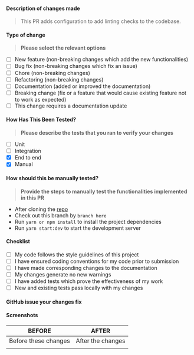 #### Description of changes made

> This PR adds configuration to add linting checks to the codebase.

#### Type of change

> **Please select the relevant options**

- [ ] New feature (non-breaking changes which add the new functionalities)
- [ ] Bug fix (non-breaking changes which fix an issue)
- [ ] Chore (non-breaking changes)
- [ ] Refactoring (non-breaking changes)
- [ ] Documentation (added or improved the documentation)
- [ ] Breaking change (fix or a feature that would cause existing feature not to work as expected)
- [ ] This change requires a documentation update

#### How Has This Been Tested?

> **Please describe the tests that you ran to verify your changes**

- [ ] Unit
- [ ] Integration
- [x] End to end
- [x] Manual

#### How should this be manually tested?

> **Provide the steps to manually test the functionalities implemented in this PR**

- After cloning the [repo](git@github.com:Ossix-Technologies/2u-webapp.git)
- Check out this branch by `branch here`
- Run `yarn or npm install` to install the project dependencies
- Run `yarn start:dev` to start the development server

#### Checklist

- [ ] My code follows the style guidelines of this project
- [ ] I have ensured coding conventions for my code prior to submission
- [ ] I have made corresponding changes to the documentation
- [ ] My changes generate no new warnings
- [ ] I have added tests which prove the effectiveness of my work
- [ ] New and existing tests pass locally with my changes

#### GitHub issue your changes fix

#### Screenshots

|        BEFORE        |       AFTER       |
| :------------------: | :---------------: |
| Before these changes | After the changes |
|                      |                   |

